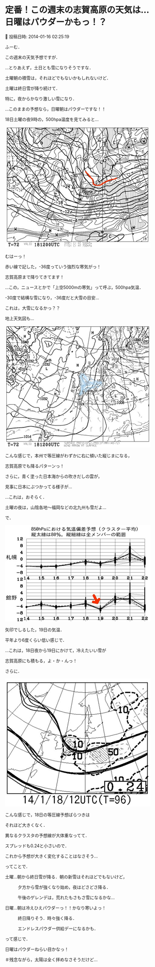 # 定番！この週末の志賀高原の天気は…日曜はパウダーかもっ！？

📅 投稿日時: 2014-01-16 02:25:19

ふーむ．





この週末の天気予想ですが．


…とりあえず，土日とも雪になりそうですな．





土曜朝の積雪は，それほどでもないかもしれないけど．


土曜は終日雪が降り続けて．


特に，夜からかなり激しい雪になり．





…このままの予想なら，日曜朝はパウダーですな！！





18日土曜の夜9時の，500hpa温度を見てみると…




![0a7fa7b865a1ac4b417373fec87c9125.jpg](images/0a7fa7b865a1ac4b417373fec87c9125.jpg)




むはーっ！


赤い線で記した，-36度っていう強烈な寒気がっ！


志賀高原まで降りてきてます！


…この，ニュースとかで「上空5000mの寒気」って呼ぶ，500hpa気温．


-30度で結構な雪になり，-36度だと大雪の目安…


これは，大雪になるかっ？？





地上天気図も…




![75b575ce1bde91ba78c177f0d13218bf.jpg](images/75b575ce1bde91ba78c177f0d13218bf.jpg)




こんな感じで，本州で等圧線がわずかに右に傾いた縦じまになる，


志賀高原でも降るパターンっ！


さらに，青く塗った日本海からの吹きだしの雲が，


見事に日本にぶつかってる様子が…


…これは，おそらく．


土曜の夜は，山陰各地～福岡などの北九州も雪だよ…





で．




![d3c62c80ad65028d5a8a5a3bb8e29cea.jpg](images/d3c62c80ad65028d5a8a5a3bb8e29cea.jpg)




矢印でしるした，19日の気温．


平年より6度くらい低い感じで．





…これは，18日夜から19日にかけて，冷えたいい雪が


志賀高原にも積もる，よ・か・んっ！





さらに．




![85d4ceb6c95f3008f89002ef58b4108b.jpg](images/85d4ceb6c95f3008f89002ef58b4108b.jpg)




こんな感じで，18日の等圧線予想ばらつきは


それほど大きくなく．


異なるクラスタの予想線が大体重なってて．


スプレッドも0.24と小さいので．


これから予想が大きく変化することはなさそう…





ってことで．





土曜…朝から終日雪が降る．朝の新雪はそれほどでもないけど，


　　　夕方から雪が強くなり始め，夜はどさどさ降る．


　　　午後のゲレンデは，荒れたもさもさ雪になるかな…





日曜…朝は冷えひえパウダーっ！！かなり寒いよっ！


　　　終日降りそう．時々強く降る．


　　　エンドレスパウダー供給デーになるかも．





って感じで．


日曜はパウダーねらい目かなっ！





＃残念ながら，太陽は全く拝めなさそうだけど…
